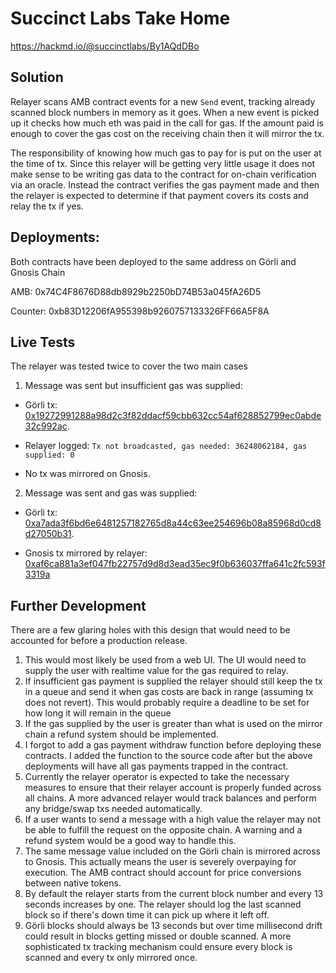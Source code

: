 # Succinct Labs Take Home

https://hackmd.io/@succinctlabs/By1AQdDBo

## Solution

Relayer scans AMB contract events for a new `Send` event, tracking already scanned block numbers in memory as it goes. When a new event is picked up it checks how much eth was paid in the call for gas. If the amount paid is enough to cover the gas cost on the receiving chain then it will mirror the tx.

The responsibility of knowing how much gas to pay for is put on the user at the time of tx. Since this relayer will be getting very little usage it does not make sense to be writing gas data to the contract for on-chain verification via an oracle. Instead the contract verifies the gas payment made and then the relayer is expected to determine if that payment covers its costs and relay the tx if yes.

## Deployments:

Both contracts have been deployed to the same address on Görli and Gnosis Chain

AMB: 0x74C4F8676D88db8929b2250bD74B53a045fA26D5

Counter: 0xb83D12206fA955398b9260757133326FF66A5F8A

## Live Tests

The relayer was tested twice to cover the two main cases

1. Message was sent but insufficient gas was supplied:

- Görli tx: [0x19272991288a98d2c3f82ddacf59cbb632cc54af628852799ec0abde32c992ac](https://goerli.etherscan.io/tx/0x19272991288a98d2c3f82ddacf59cbb632cc54af628852799ec0abde32c992ac).

- Relayer logged: `Tx not broadcasted, gas needed: 36248062184, gas supplied: 0`

- No tx was mirrored on Gnosis.

2. Message was sent and gas was supplied:

- Görli tx: [0xa7ada3f6bd6e6481257182765d8a44c63ee254696b08a85968d0cd8d27050b31](https://goerli.etherscan.io/tx/0xa7ada3f6bd6e6481257182765d8a44c63ee254696b08a85968d0cd8d27050b31).

- Gnosis tx mirrored by relayer: [0xaf6ca881a3ef047fb22757d9d8d3ead35ec9f0b636037ffa641c2fc593f3319a](https://gnosisscan.io/tx/0xaf6ca881a3ef047fb22757d9d8d3ead35ec9f0b636037ffa641c2fc593f3319a)

## Further Development

There are a few glaring holes with this design that would need to be accounted for before a production release.

1. This would most likely be used from a web UI. The UI would need to supply the user with realtime value for the gas required to relay.
2. If insufficient gas payment is supplied the relayer should still keep the tx in a queue and send it when gas costs are back in range (assuming tx does not revert). This would probably require a deadline to be set for how long it will remain in the queue
3. If the gas supplied by the user is greater than what is used on the mirror chain a refund system should be implemented.
4. I forgot to add a gas payment withdraw function before deploying these contracts. I added the function to the source code after but the above deployments will have all gas payments trapped in the contract.
5. Currently the relayer operator is expected to take the necessary measures to ensure that their relayer account is properly funded across all chains. A more advanced relayer would track balances and perform any bridge/swap txs needed automatically.
6. If a user wants to send a message with a high value the relayer may not be able to fulfill the request on the opposite chain. A warning and a refund system would be a good way to handle this.
7. The same message value included on the Görli chain is mirrored across to Gnosis. This actually means the user is severely overpaying for execution. The AMB contract should account for price conversions between native tokens.
8. By default the relayer starts from the current block number and every 13 seconds increases by one. The relayer should log the last scanned block so if there's down time it can pick up where it left off.
9. Görli blocks should always be 13 seconds but over time millisecond drift could result in blocks getting missed or double scanned. A more sophisticated tx tracking mechanism could ensure every block is scanned and every tx only mirrored once.
